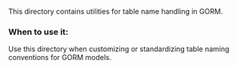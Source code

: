 This directory contains utilities for table name handling in GORM.

### When to use it:
Use this directory when customizing or standardizing table naming conventions for GORM models.